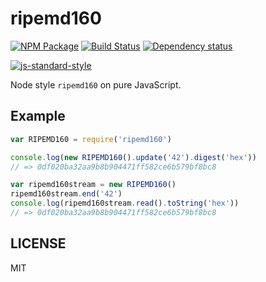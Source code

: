 # ripemd160

[![NPM Package](https://img.shields.io/npm/v/ripemd160.svg?style=flat-square)](https://www.npmjs.org/package/ripemd160) [![Build Status](https://img.shields.io/travis/crypto-browserify/ripemd160.svg?branch=master&style=flat-square)](https://travis-ci.org/crypto-browserify/ripemd160) [![Dependency status](https://img.shields.io/david/crypto-browserify/ripemd160.svg?style=flat-square)](https://david-dm.org/crypto-browserify/ripemd160#info=dependencies)

[![js-standard-style](https://cdn.rawgit.com/feross/standard/master/badge.svg)](https://github.com/feross/standard)

Node style `ripemd160` on pure JavaScript.

## Example

```javascript
var RIPEMD160 = require('ripemd160')

console.log(new RIPEMD160().update('42').digest('hex'))
// => 0df020ba32aa9b8b904471ff582ce6b579bf8bc8

var ripemd160stream = new RIPEMD160()
ripemd160stream.end('42')
console.log(ripemd160stream.read().toString('hex'))
// => 0df020ba32aa9b8b904471ff582ce6b579bf8bc8
```

## LICENSE

MIT

